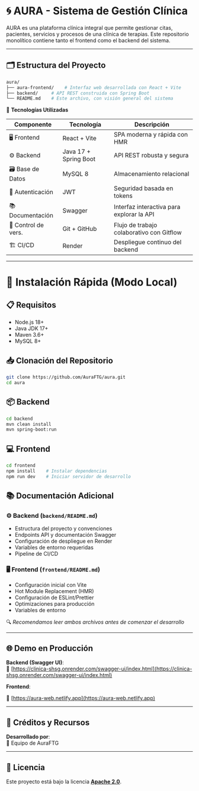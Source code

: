 # 🌀 AURA - Sistema de Gestión Clínica

AURA es una plataforma clínica integral que permite gestionar citas, pacientes, servicios y procesos de una clínica de terapias. Este repositorio monolítico contiene tanto el frontend como el backend del sistema.

---

## 🗂️ Estructura del Proyecto

```bash
aura/
├── aura-frontend/    # Interfaz web desarrollada con React + Vite
├── backend/     # API REST construida con Spring Boot
└── README.md    # Este archivo, con visión general del sistema
```
🚀 **Tecnologías Utilizadas**

| Componente         | Tecnología           | Descripción                                      |
|--------------------|----------------------|--------------------------------------------------|
| 🖥️ Frontend        | React + Vite         | SPA moderna y rápida con HMR                     |
| ⚙️ Backend         | Java 17 + Spring Boot| API REST robusta y segura                        |
| 🗃️ Base de Datos   | MySQL 8              | Almacenamiento relacional                        |
| 🔐 Autenticación   | JWT                  | Seguridad basada en tokens                       |
| 📚 Documentación   | Swagger              | Interfaz interactiva para explorar la API        |
| 🔄 Control de vers.| Git + GitHub        | Flujo de trabajo colaborativo con Gitflow        |
| 🏗️ CI/CD           | Render               | Despliegue continuo del backend                  |

---

# 🔧 Instalación Rápida (Modo Local)

## 📋 Requisitos
- Node.js 18+
- Java JDK 17+
- Maven 3.6+
- MySQL 8+

## 📥 Clonación del Repositorio
```bash
git clone https://github.com/AuraFTG/aura.git
cd aura
```

## 📦 Backend
```bash
cd backend
mvn clean install
mvn spring-boot:run
```

## 💻 Frontend
```bash
cd frontend
npm install    # Instalar dependencias
npm run dev    # Iniciar servidor de desarrollo
```

## 📚 Documentación Adicional

### ⚙️ Backend (`backend/README.md`)
- Estructura del proyecto y convenciones
- Endpoints API y documentación Swagger
- Configuración de despliegue en Render
- Variables de entorno requeridas
- Pipeline de CI/CD

### 🖥 Frontend (`frontend/README.md`)
- Configuración inicial con Vite
- Hot Module Replacement (HMR)
- Configuración de ESLint/Prettier
- Optimizaciones para producción
- Variables de entorno

🔍 *Recomendamos leer ambos archivos antes de comenzar el desarrollo*

---
## 🌐 Demo en Producción

**Backend (Swagger UI)**:  
🔗 [https://clinica-shsg.onrender.com/swagger-ui/index.html](https://clinica-shsg.onrender.com/swagger-ui/index.html)

**Frontend**:

🔗 [https://aura-web.netlify.app](https://aura-web.netlify.app)

---

## 🧠 Créditos y Recursos
**Desarrollado por**:  
👥 Equipo de AuraFTG  

---
## 📄 Licencia

Este proyecto está bajo la licencia **[Apache 2.0](https://www.apache.org/licenses/LICENSE-2.0)**.
